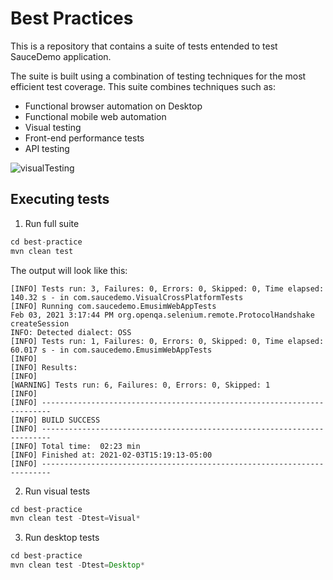 # Best Practices 
This is a repository that contains a suite of tests entended to
test SauceDemo application.

The suite is built using a combination of testing techniques for
the most efficient test coverage. This suite combines
techniques such as:
* Functional browser automation on Desktop
* Functional mobile web automation
* Visual testing
* Front-end performance tests
* API testing

![visualTesting](/assets/visualTesting.gif)

## Executing tests

1. Run full suite
```java
cd best-practice
mvn clean test
```
The output will look like this:
```text
[INFO] Tests run: 3, Failures: 0, Errors: 0, Skipped: 0, Time elapsed: 140.32 s - in com.saucedemo.VisualCrossPlatformTests
[INFO] Running com.saucedemo.EmusimWebAppTests
Feb 03, 2021 3:17:44 PM org.openqa.selenium.remote.ProtocolHandshake createSession
INFO: Detected dialect: OSS
[INFO] Tests run: 1, Failures: 0, Errors: 0, Skipped: 0, Time elapsed: 60.017 s - in com.saucedemo.EmusimWebAppTests
[INFO] 
[INFO] Results:
[INFO] 
[WARNING] Tests run: 6, Failures: 0, Errors: 0, Skipped: 1
[INFO] 
[INFO] ------------------------------------------------------------------------
[INFO] BUILD SUCCESS
[INFO] ------------------------------------------------------------------------
[INFO] Total time:  02:23 min
[INFO] Finished at: 2021-02-03T15:19:13-05:00
[INFO] ------------------------------------------------------------------------

```
2. Run visual tests
```java
cd best-practice
mvn clean test -Dtest=Visual*
```
3. Run desktop tests
```java
cd best-practice
mvn clean test -Dtest=Desktop*
```

